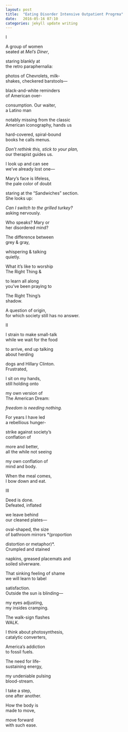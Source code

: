 ```yaml
---
layout: post
title:  "Eating Disorder Intensive Outpatient Progrma"
date:   2016-05-16 07:10
categories: jekyll update writing
---
```


I  

A group of women  
seated at *Mel’s Diner*,  

staring blankly at  
the retro paraphernalia:  

photos of Chevrolets, milk-  
shakes, checkered barstools—  

black-and-white reminders  
of American over-  

consumption. Our waiter,   
a Latino man   

notably missing from the classic   
American iconography, hands us   

hard-covered, spiral-bound   
books he calls menus.  

*Don’t rethink this, stick to your plan,*   
our therapist guides us.   

I look up and can see    
we’ve already lost one—  

Mary’s face is lifeless,   
the pale color of doubt  

staring at the “Sandwiches” section.  
She looks up:  

*Can I switch to the grilled turkey?*  
asking nervously.  

Who speaks? Mary or   
her disordered mind?   

The difference between   
grey & gray,  

whispering & talking   
quietly.  


What it’s like to worship   
The Right Thing &   

to learn all along   
you’ve been praying to   

The Right Thing’s   
shadow.   

A question of origin,   
for which society still has no answer.  


II  

I strain to make small-talk   
while we wait for the food   

to arrive, end up talking   
about herding   

dogs and Hillary Clinton.   
Frustrated,   

I sit on my hands,   
still holding onto   

my own version of   
The American Dream:  

*freedom is needing nothing.*  

For years I have led   
a rebellious hunger-  

strike against society’s   
conflation of   

more and better,  
all the while not seeing   

my own conflation of   
mind and body.   

When the meal comes,   
I bow down and eat.  


III

Deed is done.   
Defeated, inflated  

we leave behind    
our cleaned plates—  

oval-shaped, the size   
of bathroom mirrors *(proportion     

distortion or metaphor)*.     
Crumpled and stained   

napkins, greased placemats and   
soiled silverware.   

That sinking feeling of shame  
we will learn to label   

satisfaction.  
Outside the sun is blinding—  

my eyes adjusting,  
my insides cramping.   

The walk-sign flashes   
WALK.  

I think about photosynthesis,   
catalytic converters,   

America’s addiction   
to fossil fuels.   

The need for life-  
sustaining energy,   

my undeniable pulsing   
blood-stream.   

I take a step,   
one after another.   

How the body is   
made to move,   

move forward   
with such ease.  


